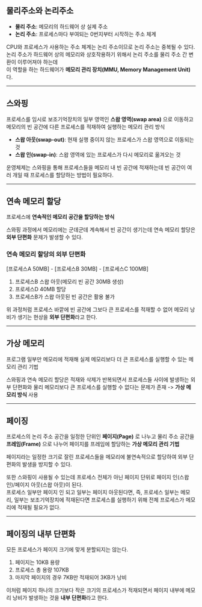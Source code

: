 ## 물리주소와 논리주소

- **물리 주소**: 메모리의 하드웨어 상 실제 주소  
- **논리 주소**: 프로세스마다 부여되는 0번지부터 시작하는 주소 체계  

CPU와 프로세스가 사용하는 주소 체계는 논리 주소이므로 논리 주소는 중복될 수 있다.  
논리 주소가 하드웨어 상의 메모리와 상호작용하기 위해서 논리 주소를 물리 주소 간 변환이 이루어져야 하는데  
이 역할을 하는 하드웨어가 **메모리 관리 장치(MMU, Memory Management Unit)** 다.

---

## 스와핑

프로세스를 임시로 보조기억장치의 일부 영역인 **스왑 영역(swap area)** 으로 이동하고 메모리의 빈 공간에 다른 프로세스를 적재하여 실행하는 메모리 관리 방식

- **스왑 아웃(swap-out)**: 현재 실행 중이지 않는 프로세스가 스왑 영역으로 이동되는 것  
- **스왑 인(swap-in)**: 스왑 영역에 있는 프로세스가 다시 메모리로 옮겨오는 것  

운영체제는 스와핑을 통해 프로세스들을 메모리 내 빈 공간에 적재하는데 빈 공간이 여러 개일 때 프로세스를 할당하는 방법이 필요하다.

---

## 연속 메모리 할당

프로세스에 **연속적인 메모리 공간을 할당하는 방식**

스와핑 과정에서 메모리에는 군데군데 계속해서 빈 공간이 생기는데 연속 메모리 할당은 **외부 단편화** 문제가 발생할 수 있다.

### 연속 메모리 할당의 외부 단편화

[프로세스A 50MB] - [프로세스B 30MB] - [프로세스C 100MB]

1. 프로세스B 스왑 아웃(메모리 빈 공간 30MB 생성)  
2. 프로세스D 40MB 할당  
3. 프로세스B가 스왑 아웃된 빈 공간은 활용 불가  

위 과정처럼 프로세스 바깥에 빈 공간에 그보다 큰 프로세스를 적재할 수 없어 메모리 낭비가 생기는 현상을 **외부 단편화**라고 한다.

---

## 가상 메모리

프로그램 일부만 메모리에 적재해 실제 메모리보다 더 큰 프로세스를 실행할 수 있는 메모리 관리 기법

스와핑과 연속 메모리 할당은 적재와 삭제가 반복되면서 프로세스들 사이에 발생하는 외부 단편화와 물리 메모리보다 큰 프로세스를 실행할 수 없다는 문제가 존재
-> **가상 메모리 방식** 사용

---

## 페이징

프로세스의 논리 주소 공간을 일정한 단위인 **페이지(Page)** 로 나누고 물리 주소 공간을 **프레임(Frame)** 으로 나누어 페이지를 프레임에 할당하는 **가상 메모리 관리 기법**

페이지라는 일정한 크기로 잘린 프로세스들을 메모리에 불연속적으로 할당하여 외부 단편화의 발생을 방지할 수 있다.  

또한 스와핑이 사용될 수 있는데 프로세스 전체가 아닌 페이지 단위로 페이지 인(스왑 인)/페이지 아웃(스왑 아웃)이 된다.  
프로세스 일부만 페이지 인 되고 일부는 페이지 아웃된다면,
즉, 프로세스 일부는 메모리, 일부는 보조기억장치에 적재된다면 프로세스를 실행하기 위해 전체 프로세스가 메모리에 적재될 필요가 없다.

---

## 페이징의 내부 단편화

모든 프로세스가 페이지 크기에 맞게 분할되지는 않는다.

1. 페이지는 10KB 용량  
2. 프로세스 총 용량 107KB  
3. 마지막 페이지의 경우 7KB만 적재되어 3KB가 낭비  

이처럼 페이지 하나의 크기보다 작은 크기의 프로세스가 적재되면서 페이지 내부에 메모리 낭비가 발생하는 것을 **내부 단편화**라고 한다.
